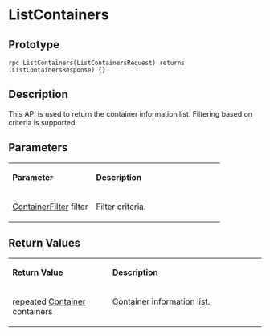 # ListContainers<a name="EN-US_TOPIC_0184808103"></a>

## Prototype<a name="en-us_topic_0183088049_section164301654155514"></a>

```
rpc ListContainers(ListContainersRequest) returns (ListContainersResponse) {}
```

## Description<a name="en-us_topic_0183088049_section729211519569"></a>

This API is used to return the container information list. Filtering based on criteria is supported.

## Parameters<a name="en-us_topic_0183088049_section349492895613"></a>

<a name="en-us_topic_0183088049_table184320467318"></a>
<table><tbody><tr id="en-us_topic_0183088049_row78917461336"><td class="cellrowborder" valign="top" width="39.54%"><p id="en-us_topic_0183088049_p1089154617315"><a name="en-us_topic_0183088049_p1089154617315"></a><a name="en-us_topic_0183088049_p1089154617315"></a><strong id="en-us_topic_0183088049_b3883133218265"><a name="en-us_topic_0183088049_b3883133218265"></a><a name="en-us_topic_0183088049_b3883133218265"></a>Parameter</strong></p>
</td>
<td class="cellrowborder" valign="top" width="60.46%"><p id="en-us_topic_0183088049_p128984613319"><a name="en-us_topic_0183088049_p128984613319"></a><a name="en-us_topic_0183088049_p128984613319"></a><strong id="en-us_topic_0183088049_b197631835112616"><a name="en-us_topic_0183088049_b197631835112616"></a><a name="en-us_topic_0183088049_b197631835112616"></a>Description</strong></p>
</td>
</tr>
<tr id="en-us_topic_0183088049_row10898461533"><td class="cellrowborder" valign="top" width="39.54%"><p id="en-us_topic_0183088049_p1356616573315"><a name="en-us_topic_0183088049_p1356616573315"></a><a name="en-us_topic_0183088049_p1356616573315"></a><a href="apis.md#en-us_topic_0182207110_li780212262306">ContainerFilter</a> filter</p>
</td>
<td class="cellrowborder" valign="top" width="60.46%"><p id="en-us_topic_0183088049_p1189846434"><a name="en-us_topic_0183088049_p1189846434"></a><a name="en-us_topic_0183088049_p1189846434"></a>Filter criteria.</p>
</td>
</tr>
</tbody>
</table>

## Return Values<a name="en-us_topic_0183088049_section10495164611565"></a>

<a name="en-us_topic_0183088049_table15296551936"></a>
<table><tbody><tr id="en-us_topic_0183088049_row18741555834"><td class="cellrowborder" valign="top" width="39.54%"><p id="en-us_topic_0183088049_p197485518319"><a name="en-us_topic_0183088049_p197485518319"></a><a name="en-us_topic_0183088049_p197485518319"></a><strong id="en-us_topic_0183088049_b23465396278"><a name="en-us_topic_0183088049_b23465396278"></a><a name="en-us_topic_0183088049_b23465396278"></a>Return Value</strong></p>
</td>
<td class="cellrowborder" valign="top" width="60.46%"><p id="en-us_topic_0183088049_p374185520310"><a name="en-us_topic_0183088049_p374185520310"></a><a name="en-us_topic_0183088049_p374185520310"></a><strong id="en-us_topic_0183088049_b13785104117278"><a name="en-us_topic_0183088049_b13785104117278"></a><a name="en-us_topic_0183088049_b13785104117278"></a>Description</strong></p>
</td>
</tr>
<tr id="en-us_topic_0183088049_row87419551317"><td class="cellrowborder" valign="top" width="39.54%"><p id="en-us_topic_0183088049_p3465158518"><a name="en-us_topic_0183088049_p3465158518"></a><a name="en-us_topic_0183088049_p3465158518"></a>repeated <a href="apis.md#en-us_topic_0182207110_li2063672883012">Container</a> containers</p>
</td>
<td class="cellrowborder" valign="top" width="60.46%"><p id="en-us_topic_0183088049_p14745551137"><a name="en-us_topic_0183088049_p14745551137"></a><a name="en-us_topic_0183088049_p14745551137"></a>Container information list.</p>
</td>
</tr>
</tbody>
</table>

